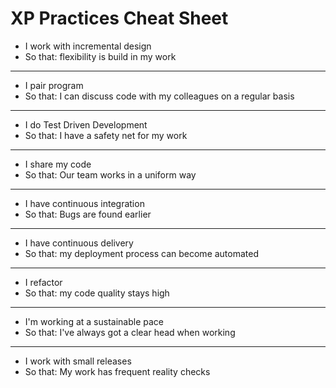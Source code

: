 # XP Practices Cheat Sheet

- I work with incremental design
- So that: flexibility is build in my work

---

- I pair program
- So that: I can discuss code with my colleagues on a regular basis

---

- I do Test Driven Development
- So that: I have a safety net for my work

---

- I share my code
- So that: Our team works in a uniform way

---

- I have continuous integration
- So that: Bugs are found earlier

---

- I have continuous delivery
- So that: my deployment process can become automated

---

- I refactor
- So that: my code quality stays high

---

- I'm working at a sustainable pace
- So that: I've always got a clear head when working

---

- I work with small releases
- So that: My work has frequent reality checks
